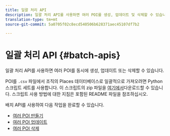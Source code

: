 ```yaml
---
title: 일괄 처리 API
description: 일괄 처리 API를 사용하면 여러 POI를 생성, 업데이트 및 삭제할 수 있습니다.
translation-type: tm+mt
source-git-commit: 5a0705f02c8ecd540506b628371aec45107df7b2

---
```



# 일괄 처리 API {#batch-apis}

일괄 처리 API를 사용하면 여러 POI를 동시에 생성, 업데이트 또는 삭제할 수 있습니다.

POI를 `.csv` 파일에서 조직의 Places 데이터베이스로 일괄적으로 가져오려면 Python 스크립트 세트를 사용합니다. 이 스크립트의 zip 파일을 [여기에서](https://github.com/adobe/places-scripts)다운로드할 수 있습니다. 스크립트 사용 방법에 대한 지침은 포함된 README 파일을 참조하십시오.

배치 API를 사용하여 다음 작업을 완료할 수 있습니다.

* [여러 POI 만들기](/help/web-service-api/api-usage/manage-pois/batch-apis/create-multiple-pois.md)
* [여러 POI 업데이트](/help/web-service-api/api-usage/manage-pois/batch-apis/update-multiple-pois.md)
* [여러 POI 삭제](/help/web-service-api/api-usage/manage-pois/batch-apis/delete-multiple-pois.md)
